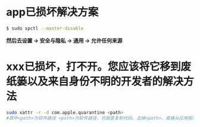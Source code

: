 # app已损坏解决方案

```bash
$ sudo spctl --master-disable
```

**然后去设置   -&gt; 安全与隐私   -&gt;  通用   -&gt; 允许任何来源**

# xxx已损坏，打不开。您应该将它移到废纸篓以及来自身份不明的开发者的解决方法

```bash
sudo xattr -r -d com.apple.quarantine <path> 
#其中<path>为软件路径 <path>为软件路径，也就是复制代码，去掉<path>，直接从应用程序里拖入终端即可。注意：<path>前面有个空格！！！！！！
```

